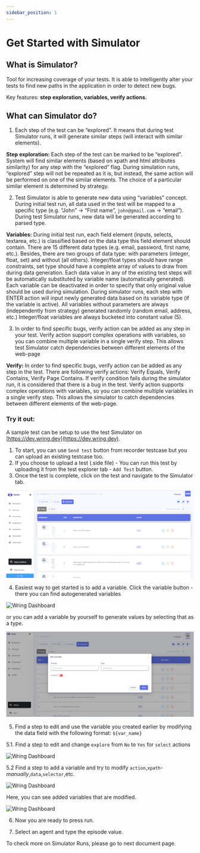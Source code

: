 ```yaml
---
sidebar_position: 1
---
```


# Get Started with Simulator 

## What is Simulator? 

Tool for increasing coverage of your tests. It is able to intelligently alter your tests to find new paths in the application in order to detect new bugs.

Key features: **step exploration, variables, verify actions.**

## What can Simulator do?


1. Each step of the test can be “explored”. It means that during test Simulator runs, it will generate similar steps (will interact with similar elements). 

**Step exploration:**
Each step of the test can be marked to be “explored”. System will find similar elements (based on xpath and html attributes similarity) for any step with the “explored” flag. During simulation runs, “explored” step will not be repeated as it is, but instead, the same action will be performed on one of the similar elements. The choice of a particular similar element is determined by strategy.

2. Test Simulator is able to generate new data using “variables” concept. During initial test run, all data used in the test will be mapped to a specific type (e.g. “John” -> “First name”, `john@gmail.com` -> “email”). During test Simulator runs, new data will be generated according to parsed type.

**Variables:**
During initial test run, each field element (inputs, selects, textarea, etc.) is classified based on the data type this field element should contain. There are 15 different data types (e.g. email, password, first name, etc.). Besides, there are two groups of data type: with parameters (integer, float, set) and without (all others). Integer/float types should have range constraints, set type should have a complete array of values to draw from during data generation. 
Each data value in any of the existing test steps will be automatically substituted by variable name (automatically generated). Each variable can be deactivated in order to specify that only original value should be used during simulation.
During simulator runs, each step with ENTER action will input newly generated data based on its variable type (if the variable is active).
All variables without parameters are always (independently from strategy) generated randomly (random email, address, etc.) Integer/float variables are always bucketed into constant value (5).

3. In order to find specific bugs, verify action can be added as any step in your test. Verify action support complex operations with variables, so you can combine multiple variable in a single verify step. This allows test Simulator catch dependencies between different elements of the web-page

**Verify:**
In order to find specific bugs, verify action can be added as any step in the test. There are following verify actions: Verify Equals, Verify Contains, Verify Page Contains. If verify condition fails during the simulator run, it is considered that there is a bug in the test.
Verify action supports complex operations with variables, so you can combine multiple variables in a single verify step. This allows the simulator to catch dependencies between different elements of the web-page.


### Try it out:

A sample test can be setup to use the test Simulator on [https://dev.wring.dev](https://dev.wring.dev).


1. To start, you can use `Send test` button from recorder testcase but you can upload an existing testcase too.
2. If you choose to upload a test (.side file) - You can run this test by uploading it from the test explorer tab - `Add Test` button.
3. Once the test is complete, click on the test and navigate to the Simulator tab.

![Wring Dashboard](/img/Enhancer.png)


4. Easiest way to get started is to add a variable. Click the variable button - there you can find autogenerated variables 

![Wring Dashboard](/img/add.png)

or you can add a variable by yourself to generate values by selecting that as a type.

![Wring Dashboard](/img/ad-variable.png)

5. Find a step to edit and use the variable you created earlier by modifying the data field with the following format: `${var_name}`

5.1.  Find a step to edit and change `explore` from `No` to `Yes` for `select` actions

![Wring Dashboard](/img/edit.png)

5.2  Find a step to add a variable and try to modify `action`,`xpath`-*manually*,`data`,`selector`,etc.

![Wring Dashboard](/img/addd.png)

Here, you can see added variables that are modified.

![Wring Dashboard](/img/add1.png)


6. Now you are ready to press run.

7. Select an agent and type the episode value.

To check more on Simulator Runs, please go to next document page.
